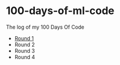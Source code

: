 # 100-days-of-ml-code

The log of my 100 Days Of Code 

- [Round 1](https://github.com/sushtend/100-days-of-ml-code/blob/master/R1.md)
- Round 2
- Round 3
- Round 4
